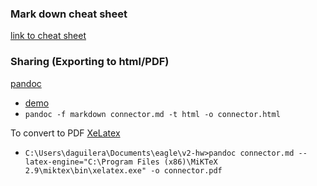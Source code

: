 ### Mark down cheat sheet

[link to cheat sheet](https://github.com/adam-p/markdown-here/wiki/Markdown-Cheatsheet)

### Sharing (Exporting to html/PDF)
[pandoc](https://github.com/jgm/pandoc)
* [demo](http://pandoc.org/demos.html)
* `pandoc -f markdown connector.md -t html -o connector.html`

To convert to PDF
[XeLatex](http://www.texts.io/support/0002/)
* `C:\Users\daguilera\Documents\eagle\v2-hw>pandoc connector.md --latex-engine="C:\Program Files (x86)\MiKTeX 2.9\miktex\bin\xelatex.exe" -o connector.pdf`
